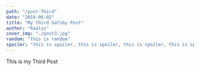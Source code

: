 ```yaml
---
path: "/post-Third"
date: "2019-06-02"
title: "My Third Gatsby Post"
author: "Raalzz"
cover_img: "./post3.jpg"
random: "this is random"
spoiler: "this is spoiler, this is spoiler, this is spoiler, this is spoiler, this is spoiler, this is spoiler, this is spoiler, this is spoiler, this is spoiler, this is spoiler, this is spoilerthis is spoiler"
---
```


This is my Third Post

